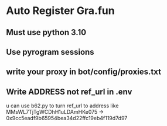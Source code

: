 # Auto Register Gra.fun
## Must use python 3.10
## Use pyrogram sessions
## write your proxy in bot/config/proxies.txt
## Write ADDRESS not ref_url in .env
u can use b62.py to turn ref_url to address
like 
MMsWL7TjTgWCDhH1uLDAmHKe075  -> 0x9cc5eadf9b65954bea34d22ffc19eb4f119d7d97
